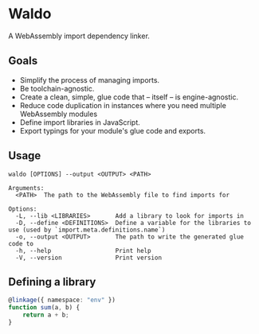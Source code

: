 # Waldo
A WebAssembly import dependency linker.

## Goals
- Simplify the process of managing imports.
- Be toolchain-agnostic.
- Create a clean, simple, glue code that – itself – is engine-agnostic.
- Reduce code duplication in instances where you need multiple WebAssembly modules
- Define import libraries in JavaScript.
- Export typings for your module's glue code and exports.

## Usage
```
waldo [OPTIONS] --output <OUTPUT> <PATH>

Arguments:
  <PATH>  The path to the WebAssembly file to find imports for

Options:
  -L, --lib <LIBRARIES>       Add a library to look for imports in
  -D, --define <DEFINITIONS>  Define a variable for the libraries to use (used by `import.meta.definitions.name`)
  -o, --output <OUTPUT>       The path to write the generated glue code to
  -h, --help                  Print help
  -V, --version               Print version
```

## Defining a library
```ts
@linkage({ namespace: "env" })
function sum(a, b) {
	return a + b;
}
```

